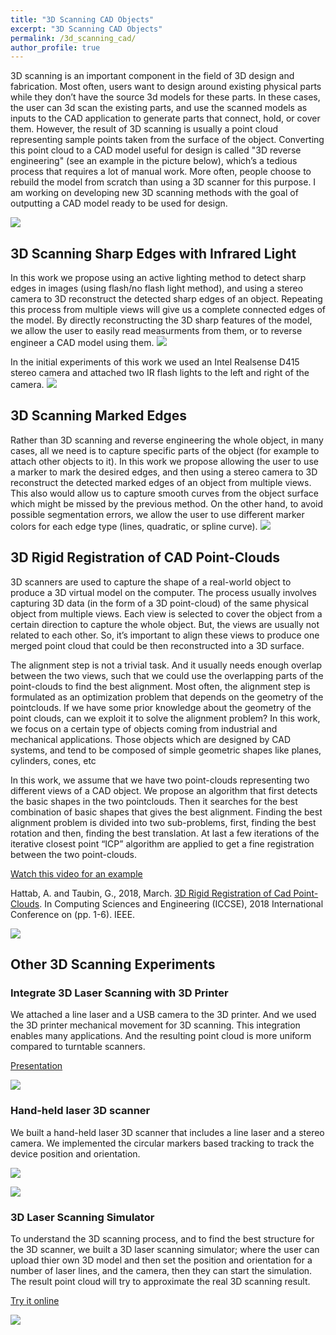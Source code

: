 ```yaml
---
title: "3D Scanning CAD Objects"
excerpt: "3D Scanning CAD Objects"
permalink: /3d_scanning_cad/
author_profile: true
---
```


3D scanning is an important component in the field of 3D design and fabrication. Most often, users want to design around existing physical parts while they don’t have the source 3d models for these parts. In these cases, the user can 3d scan the existing parts, and use the scanned models as inputs to the CAD application to generate parts that connect, hold, or cover them. However, the result of 3D scanning is usually a point cloud representing sample points taken from the surface of the object. Converting this point cloud to a CAD model useful for design is called "3D reverse engineering" (see an example in the picture below), which’s a tedious process that requires a lot of manual work. More often, people choose to rebuild the model from scratch than using a 3D scanner for this purpose. I am working on developing new 3D scanning methods with the goal of outputting a CAD model ready to be used for design.

![](/images/scanning_cad.png) 

## 3D Scanning Sharp Edges with Infrared Light

In this work we propose using an active lighting method to detect sharp edges in images (using flash/no flash light method), and using a stereo camera to 3D reconstruct the detected sharp edges of an object. Repeating this process from multiple views will give us a complete connected edges of the model. By directly reconstructing the 3D sharp features of the model, we allow the user to easily read measurments from them, or to reverse engineer a CAD model using them. 
![](/images/sharp_edges.png) 

In the initial experiments of this work we used an Intel Realsense D415 stereo camera and attached two IR flash lights to the left and right of the camera. 
![](/images/d415.jpg) 

## 3D Scanning Marked Edges

Rather than 3D scanning and reverse engineering the whole object, in many cases, all we need is to capture specific parts of the object (for example to attach other objects to it). In this work we propose allowing the user to use a marker to mark the desired edges, and then using a stereo camera to 3D reconstruct the detected marked edges of an object from multiple views. This also would allow us to capture smooth curves from the object surface which might be missed by the previous method. On the other hand, to avoid possible segmentation errors, we allow the user to use different marker colors for each edge type (lines, quadratic, or spline curve).
![](/images/marked_edges.png) 

## 3D Rigid Registration of CAD Point-Clouds
 
3D scanners are used to capture the shape of a real-world object to produce a 3D virtual model on the computer. The process usually involves capturing 3D data (in the form of a 3D point-cloud) of the same physical object from multiple views. Each view is selected to cover the object from a certain direction to capture the whole object. But, the views are usually not related to each other. So, it’s important to align these views to produce one merged point cloud that could be then reconstructed into a 3D surface.

The alignment step is not a trivial task. And it usually needs enough overlap between the two views, such that we could use the overlapping parts of the point-clouds to find the best alignment. Most often, the alignment step is formulated as an optimization problem that depends on the geometry of the pointclouds. 
If we have some prior knowledge about the geometry of the point clouds, can we exploit it to solve the alignment problem? In this work, we focus on a certain type of objects coming from industrial and mechanical applications. Those objects which are designed by CAD systems, and tend to be composed of simple geometric shapes like planes, cylinders, cones, etc

In this work, we assume that we have two point-clouds representing two different views of a CAD object. We propose an algorithm that first detects the basic shapes in the two pointclouds. Then it searches for the best combination of basic shapes that gives the best alignment. Finding the best alignment problem is divided into two sub-problems, first, finding the best rotation and then, finding the best translation. At last a few iterations of the iterative closest point “ICP” algorithm are applied to get a fine registration between the two point-clouds.

<a href="https://www.youtube.com/watch?v=1lywE9oIh7Q&list=PLlcmSy90JQvaIWkVSUOfpvXJcQEAqtEpZ">Watch this video for an example</a>

Hattab, A. and Taubin, G., 2018, March. <a href="../files/registration_paper.pdf">3D Rigid Registration of Cad Point-Clouds</a>. In Computing Sciences and Engineering (ICCSE), 2018 International Conference on (pp. 1-6). IEEE.

![](/images/register.png) 

## Other 3D Scanning Experiments

###  Integrate 3D Laser Scanning with 3D Printer
We attached a line laser and a USB camera to the 3D printer. And we used the 3D printer mechanical movement for 3D scanning. This integration enables many applications. And the resulting point cloud is more uniform compared to turntable scanners.

<a href="../files/final_laser_integrate_printer.pdf">Presentation</a>

![](/images/laser.jpg) 

###  Hand-held laser 3D scanner
We built a hand-held laser 3D scanner that includes a line laser and a stereo camera. We implemented the circular markers based tracking to track the device position and orientation.

![](/images/hand_held_scanner.jpg) 

![](/images/3d_face.png) 

###  3D Laser Scanning Simulator

To understand the 3D scanning process, and to find the best structure for the 3D scanner, we built a 3D laser scanning simulator; where the user can upload thier own 3D model and then set the position and orientation for a number of laser lines, and the camera, then they can start the simulation. The result point cloud will try to approximate the real 3D scanning result.

<a href="../files/code/v7/index.html">Try it online</a>

![](/images/simulator.png) 
